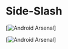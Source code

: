 # Side-Slash


[![Android Arsenal](https://img.shields.io/badge/Android%20Arsenal-Side--Menu.Android-brightgreen.svg?style=flat)]

[![Android Arsenal](https://img.shields.io/badge/Android%20Arsenal-Side--Menu.Android-brightgreen.svg?style=flat)]
